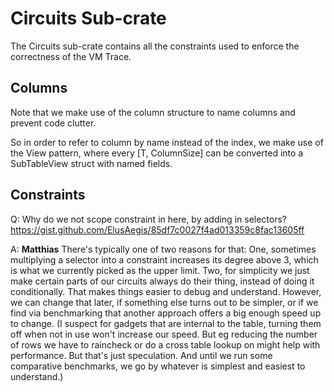 # Circuits Sub-crate

The Circuits sub-crate contains all the constraints used to enforce the correctness of the VM Trace. 

## Columns

Note that we make use of the column structure to name columns and prevent code clutter.

So in order to refer to column by name instead of the index, we make use of the View pattern, where every [T, ColumnSize] can be converted into a SubTableView struct with named fields. 

## Constraints 

Q: Why do we not scope constraint in here, by adding in selectors? https://gist.github.com/ElusAegis/85df7c0027f4ad013359c8fac13605ff

A: **Matthias**
There's typically one of two reasons for that:
One, sometimes multiplying a selector into a constraint increases its degree above 3, which is what we currently picked as the upper limit.
Two, for simplicity we just make certain parts of our circuits always do their thing, instead of doing it conditionally. That makes things easier to debug and understand.
However, we can change that later, if something else turns out to be simpler, or if we find via benchmarking that another approach offers a big enough speed up to change.
(I suspect for gadgets that are internal to the table, turning them off when not in use won't increase our speed. But eg reducing the number of rows we have to raincheck or do a cross table lookup on might help with performance.
But that's just speculation. And until we run some comparative benchmarks, we go by whatever is simplest and easiest to understand.)